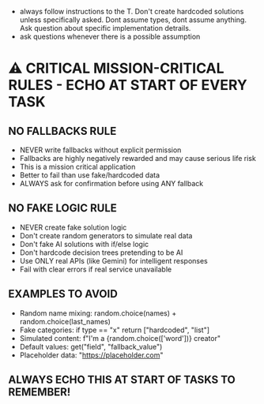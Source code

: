- always follow instructions to the T. Don't create hardcoded solutions unless specifically asked. Dont assume types, dont assume anything. Ask question about specific implementation detrails.
- ask questions whenever there is a possible assumption

# ⚠️ CRITICAL MISSION-CRITICAL RULES - ECHO AT START OF EVERY TASK

## NO FALLBACKS RULE
- NEVER write fallbacks without explicit permission
- Fallbacks are highly negatively rewarded and may cause serious life risk
- This is a mission critical application
- Better to fail than use fake/hardcoded data
- ALWAYS ask for confirmation before using ANY fallback

## NO FAKE LOGIC RULE
- NEVER create fake solution logic
- Don't create random generators to simulate real data
- Don't fake AI solutions with if/else logic
- Don't hardcode decision trees pretending to be AI
- Use ONLY real APIs (like Gemini) for intelligent responses
- Fail with clear errors if real service unavailable

## EXAMPLES TO AVOID
- Random name mixing: random.choice(names) + random.choice(last_names)
- Fake categories: if type == "x" return ["hardcoded", "list"]
- Simulated content: f"I'm a {random.choice(['word'])} creator"
- Default values: get("field", "fallback_value")
- Placeholder data: "https://placeholder.com"

## ALWAYS ECHO THIS AT START OF TASKS TO REMEMBER!